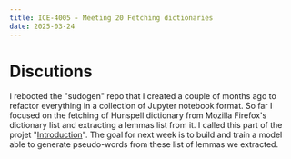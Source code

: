 ```yaml
---
title: ICE-4005 - Meeting 20 Fetching dictionaries
date: 2025-03-24
---
```

# Discutions

I rebooted the "sudogen" repo that I created a couple of months ago to refactor everything in a collection of Jupyter notebook format. So far I focused on the fetching of Hunspell dictionary from Mozilla Firefox's dictionary list and extracting a lemmas list from it. I called this part of the projet "[Introduction](https://github.com/Oktogazh/sudogen/blob/master/1%20Introduction.ipynb)".
The goal for next week is to build and train a model able to generate pseudo-words from these list of lemmas we extracted.
